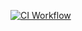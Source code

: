 [![CI Workflow](https://github.com/bcvinay8072/my-task-repo/actions/workflows/ci.yml/badge.svg)](https://github.com/bcvinay8072/my-task-repo/actions/workflows/ci.yml)
